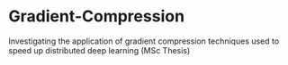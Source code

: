 # Gradient-Compression
Investigating the application of gradient compression techniques used to speed up distributed deep learning (MSc Thesis)
